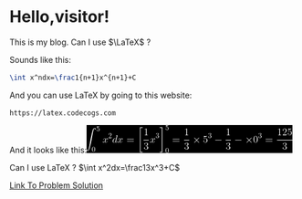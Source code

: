 <head>
    <script src="https://cdn.mathjax.org/mathjax/latest/MathJax.js?config=TeX-AMS-MML_HTMLorMML" type="text/javascript"></script>
    <script type="text/x-mathjax-config">
        MathJax.Hub.Config({
            tex2jax: {
            skipTags: ['script', 'noscript', 'style', 'textarea', 'pre'],
            inlineMath: [['$','$']]
            }
        });
    </script>
</head>

# Hello,visitor!
This is my blog.
Can I use $\LaTeX$ ?

Sounds like this:

```latex
\int x^ndx=\frac1{n+1}x^{n+1}+C
```

And you can use LaTeX by going to this website:

```text
https://latex.codecogs.com
```

And it looks like this:![](\Images\latex-2.png)

Can I use LaTeX ? $\int x^2dx=\frac13x^3+C$

[Link To Problem Solution](\ProblemSolution\index.md)
